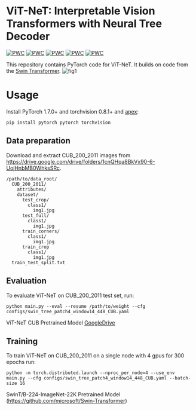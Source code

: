 # ViT-NeT: Interpretable Vision Transformers with Neural Tree Decoder

[![PWC](https://img.shields.io/endpoint.svg?url=https://paperswithcode.com/badge/vit-net-interpretable-vision-transformers/fine-grained-image-classification-on-stanford-1)](https://paperswithcode.com/sota/fine-grained-image-classification-on-stanford-1?p=vit-net-interpretable-vision-transformers)
[![PWC](https://img.shields.io/endpoint.svg?url=https://paperswithcode.com/badge/vit-net-interpretable-vision-transformers/image-classification-on-inaturalist)](https://paperswithcode.com/sota/image-classification-on-inaturalist?p=vit-net-interpretable-vision-transformers)
[![PWC](https://img.shields.io/endpoint.svg?url=https://paperswithcode.com/badge/vit-net-interpretable-vision-transformers/fine-grained-image-classification-on-nabirds)](https://paperswithcode.com/sota/fine-grained-image-classification-on-nabirds?p=vit-net-interpretable-vision-transformers)
[![PWC](https://img.shields.io/endpoint.svg?url=https://paperswithcode.com/badge/vit-net-interpretable-vision-transformers/fine-grained-image-classification-on-cub-200)](https://paperswithcode.com/sota/fine-grained-image-classification-on-cub-200?p=vit-net-interpretable-vision-transformers)
[![PWC](https://img.shields.io/endpoint.svg?url=https://paperswithcode.com/badge/vit-net-interpretable-vision-transformers/fine-grained-image-classification-on-stanford)](https://paperswithcode.com/sota/fine-grained-image-classification-on-stanford?p=vit-net-interpretable-vision-transformers)

This repository contains PyTorch code for ViT-NeT. It builds on code from the [Swin Transformer](https://github.com/microsoft/Swin-Transformer).
![fig1](./figs/fig%20s-1.png)

# Usage

Install PyTorch 1.7.0+ and torchvision 0.8.1+ and [apex](https://github.com/NVIDIA/apex):

```
pip install pytorch pytorch torchvision
```

## Data preparation

Download and extract CUB_200_2011 images from https://drive.google.com/drive/folders/1cnQHqa8BkVx90-6-UojHnbMB0WhksSRc.

```
/path/to/data_root/
  CUB_200_2011/
    attributes/
    dataset/
      test_crop/
        class1/
          img1.jpg
      test_full/
        class1/
          img1.jpg
      train_corners/
        class1/
          img1.jpg
      train_crop
        class1/
          img1.jpg
  train_test_split.txt
```

## Evaluation
To evaluate ViT-NeT on CUB_200_2011 test set, run:
```
python main.py --eval --resume /path/to/weight --cfg configs/swin_tree_patch4_window14_448_CUB.yaml
```
ViT-NeT CUB Pretrained Model [GoogleDrive](https://drive.google.com/file/d/1n-54lU0Tr0WXbn1E2geZhmfaXLoiRXxj/view?usp=sharing)

## Training
To train ViT-NeT on CUB_200_2011 on a single node with 4 gpus for 300 epochs run:
```
python -m torch.distributed.launch --nproc_per_node=4 --use_env main.py --cfg configs/swin_tree_patch4_window14_448_CUB.yaml --batch-size 16
```
SwinT/B-224-ImageNet-22K Pretrained Model (https://github.com/microsoft/Swin-Transformer)
